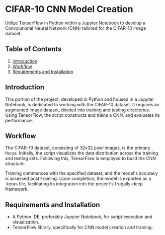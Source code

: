 # CIFAR-10 CNN Model Creation
Utilize TensorFlow in Python within a Jupyter Notebook to develop a Convolutional Neural Network (CNN) tailored for the CIFAR-10 image dataset.
## Table of Contents
1. [Introduction](#introduction)
2. [Workflow](#workflow)
3. [Requirements and Installation](#requirements-and-installation)

## Introduction <a name="introduction"></a>
This portion of the project, developed in Python and housed in a Jupyter Notebook, is dedicated to working with the CIFAR-10 dataset. It requires an augmented image dataset, divided into training and testing directories. Using TensorFlow, the script constructs and trains a CNN, and evaluates its performance.

## Workflow <a name="workflow"></a>
The CIFAR-10 dataset, consisting of 32x32 pixel images, is the primary focus. Initially, the script visualizes the data distribution across the training and testing sets. Following this, TensorFlow is employed to build the CNN structure.

Training commences with the specified dataset, and the model's accuracy is assessed post-training. Upon completion, the model is exported as a .keras file, facilitating its integration into the project's frugally-deep framework.

## Requirements and Installation <a name="requirements-and-installation"></a>
- A Python IDE, preferably Jupyter Notebook, for script execution and visualization.
- TensorFlow library, specifically for CNN model creation and training.
